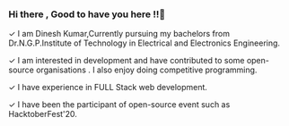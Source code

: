 ### Hi there , Good to have you here !!👋

<html>
<head>

<p>✓ I am Dinesh Kumar,Currently pursuing my bachelors from Dr.N.G.P.Institute of Technology in Electrical and Electronics Engineering.</p> 
<p>✓ I am interested in development and have contributed to some open-source organisations . I also enjoy doing competitive programming.</p>
<p>✓ I have experience in FULL Stack web development.</p>
<p>✓ I have been the participant of open-source event such as HacktoberFest'20.</p>


<!--
**Dineshkumar2001/Dineshkumar2001** is a ✨ _special_ ✨ repository because its `README.md` (this file) appears on your GitHub profile.

Here are some ideas to get you started:

- 🔭 I’m currently working on ...
- 🌱 I’m currently learning ...
- 👯 I’m looking to collaborate on ...
- 🤔 I’m looking for help with ...
- 💬 Ask me about ...
- 📫 How to reach me: ...
- 😄 Pronouns: ...
- ⚡ Fun fact: ...
-->
